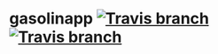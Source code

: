 # gasolinapp [![Travis branch](https://img.shields.io/travis/rust-lang/rust/master.svg)]() [![Travis branch](https://img.shields.io/travis/rust-lang/rust/develop.svg)]()

